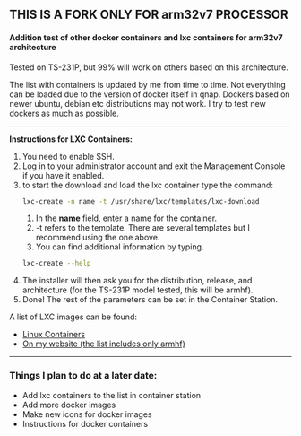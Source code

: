 ## **THIS IS A FORK ONLY FOR arm32v7 PROCESSOR**
#### Addition test of other docker containers and lxc containers for arm32v7 architecture
Tested on TS-231P, but 99% will work on others based on this architecture.

The list with containers is updated by me from time to time. Not everything can be loaded due to the version of docker itself in qnap. Dockers based on newer ubuntu, debian etc distributions may not work. I try to test new dockers as much as possible.

---
**Instructions for LXC Containers:**
1. You need to enable SSH.
2. Log in to your administrator account and exit the Management Console if you have it enabled.
3. to start the download and load the lxc container type the command:
    ```sh
    lxc-create -n name -t /usr/share/lxc/templates/lxc-download
    ```
    1. In the **name** field, enter a name for the container.
    2. -t refers to the template. There are several templates but I recommend using the one above.
    3. You can find additional information by typing.
    ```sh
    lxc-create --help
    ```
4. The installer will then ask you for the distribution, release, and architecture (for the TS-231P model tested, this will be armhf).
5. Done! The rest of the parameters can be set in the Container Station.

A list of LXC images can be found:
- [Linux Containers](http://uk.images.linuxcontainers.org/)
- [On my website (the list includes only armhf)](https://tomek120697.pl/qnap/lxc.html)

---

### Things I plan to do at a later date:
- Add lxc containers to the list in container station
- Add more docker images
- Make new icons for docker images
- Instructions for docker containers
